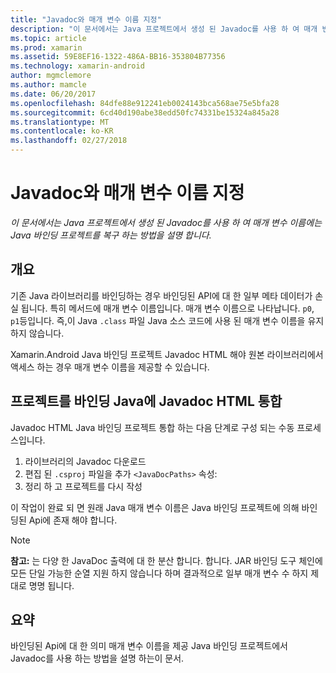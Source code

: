 ```yaml
---
title: "Javadoc와 매개 변수 이름 지정"
description: "이 문서에서는 Java 프로젝트에서 생성 된 Javadoc를 사용 하 여 매개 변수 이름에는 Java 바인딩 프로젝트를 복구 하는 방법을 설명 합니다."
ms.topic: article
ms.prod: xamarin
ms.assetid: 59E8EF16-1322-486A-BB16-353804B77356
ms.technology: xamarin-android
author: mgmclemore
ms.author: mamcle
ms.date: 06/20/2017
ms.openlocfilehash: 84dfe88e912241eb0024143bca568ae75e5bfa28
ms.sourcegitcommit: 6cd40d190abe38edd50fc74331be15324a845a28
ms.translationtype: MT
ms.contentlocale: ko-KR
ms.lasthandoff: 02/27/2018
---
```

# <a name="naming-parameters-with-javadoc"></a>Javadoc와 매개 변수 이름 지정

_이 문서에서는 Java 프로젝트에서 생성 된 Javadoc를 사용 하 여 매개 변수 이름에는 Java 바인딩 프로젝트를 복구 하는 방법을 설명 합니다._

<a name="Overview" />

## <a name="overview"></a>개요

기존 Java 라이브러리를 바인딩하는 경우 바인딩된 API에 대 한 일부 메타 데이터가 손실 됩니다. 특히 메서드에 매개 변수 이름입니다. 매개 변수 이름으로 나타납니다. `p0`, `p1`등입니다. 즉,이 Java `.class` 파일 Java 소스 코드에 사용 된 매개 변수 이름을 유지 하지 않습니다. 

Xamarin.Android Java 바인딩 프로젝트 Javadoc HTML 해야 원본 라이브러리에서 액세스 하는 경우 매개 변수 이름을 제공할 수 있습니다. 

## <a name="integrating-javadoc-html-into-a-java-binding-project"></a>프로젝트를 바인딩 Java에 Javadoc HTML 통합

Javadoc HTML Java 바인딩 프로젝트 통합 하는 다음 단계로 구성 되는 수동 프로세스입니다. 

1.  라이브러리의 Javadoc 다운로드
2.  편집 된 `.csproj` 파일을 추가 `<JavaDocPaths>` 속성:
3.  정리 하 고 프로젝트를 다시 작성

이 작업이 완료 되 면 원래 Java 매개 변수 이름은 Java 바인딩 프로젝트에 의해 바인딩된 Api에 존재 해야 합니다. 


> [!NOTE]
> **참고:** 는 다양 한 JavaDoc 출력에 대 한 분산 합니다. 합니다. JAR 바인딩 도구 체인에 모든 단일 가능한 순열 지원 하지 않습니다 하며 결과적으로 일부 매개 변수 수 하지 제대로 명명 됩니다.

<a name="Summary" />

## <a name="summary"></a>요약

바인딩된 Api에 대 한 의미 매개 변수 이름을 제공 Java 바인딩 프로젝트에서 Javadoc를 사용 하는 방법을 설명 하는이 문서. 

